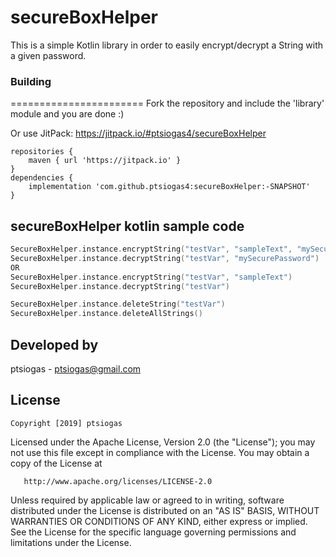 # secureBoxHelper
This is a simple Kotlin library in order to easily encrypt/decrypt a String with a given password.

### Building
=======================
Fork the repository and include the 'library' module and you are done :)

Or use JitPack: https://jitpack.io/#ptsiogas4/secureBoxHelper

```
repositories {
    maven { url 'https://jitpack.io' }
}
dependencies {
    implementation 'com.github.ptsiogas4:secureBoxHelper:-SNAPSHOT'
}
```

## secureBoxHelper kotlin sample code
```kotlin
SecureBoxHelper.instance.encryptString("testVar", "sampleText", "mySecurePassword")
SecureBoxHelper.instance.decryptString("testVar", "mySecurePassword")
OR
SecureBoxHelper.instance.encryptString("testVar", "sampleText")
SecureBoxHelper.instance.decryptString("testVar")

SecureBoxHelper.instance.deleteString("testVar")
SecureBoxHelper.instance.deleteAllStrings()
```

## Developed by
  ptsiogas - <a href='javascript:'>ptsiogas@gmail.com</a>

## License
	Copyright [2019] ptsiogas

   Licensed under the Apache License, Version 2.0 (the "License");
   you may not use this file except in compliance with the License.
   You may obtain a copy of the License at

       http://www.apache.org/licenses/LICENSE-2.0

   Unless required by applicable law or agreed to in writing, software
   distributed under the License is distributed on an "AS IS" BASIS,
   WITHOUT WARRANTIES OR CONDITIONS OF ANY KIND, either express or implied.
   See the License for the specific language governing permissions and
   limitations under the License.
